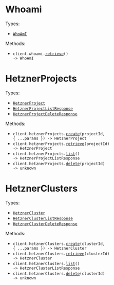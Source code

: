 # Whoami

Types:

- <code><a href="./src/resources/whoami.ts">WhoAmI</a></code>

Methods:

- <code title="get /whoami">client.whoami.<a href="./src/resources/whoami.ts">retrieve</a>() -> WhoAmI</code>

# HetznerProjects

Types:

- <code><a href="./src/resources/hetzner-projects.ts">HetznerProject</a></code>
- <code><a href="./src/resources/hetzner-projects.ts">HetznerProjectListResponse</a></code>
- <code><a href="./src/resources/hetzner-projects.ts">HetznerProjectDeleteResponse</a></code>

Methods:

- <code title="put /hetzner/projects/{projectId}">client.hetznerProjects.<a href="./src/resources/hetzner-projects.ts">create</a>(projectId, { ...params }) -> HetznerProject</code>
- <code title="get /hetzner/projects/{projectId}">client.hetznerProjects.<a href="./src/resources/hetzner-projects.ts">retrieve</a>(projectId) -> HetznerProject</code>
- <code title="get /hetzner/projects">client.hetznerProjects.<a href="./src/resources/hetzner-projects.ts">list</a>() -> HetznerProjectListResponse</code>
- <code title="delete /hetzner/projects/{projectId}">client.hetznerProjects.<a href="./src/resources/hetzner-projects.ts">delete</a>(projectId) -> unknown</code>

# HetznerClusters

Types:

- <code><a href="./src/resources/hetzner-clusters.ts">HetznerCluster</a></code>
- <code><a href="./src/resources/hetzner-clusters.ts">HetznerClusterListResponse</a></code>
- <code><a href="./src/resources/hetzner-clusters.ts">HetznerClusterDeleteResponse</a></code>

Methods:

- <code title="put /hetzner/clusters/{clusterId}">client.hetznerClusters.<a href="./src/resources/hetzner-clusters.ts">create</a>(clusterId, { ...params }) -> HetznerCluster</code>
- <code title="get /hetzner/clusters/{clusterId}">client.hetznerClusters.<a href="./src/resources/hetzner-clusters.ts">retrieve</a>(clusterId) -> HetznerCluster</code>
- <code title="get /hetzner/clusters">client.hetznerClusters.<a href="./src/resources/hetzner-clusters.ts">list</a>() -> HetznerClusterListResponse</code>
- <code title="delete /hetzner/clusters/{clusterId}">client.hetznerClusters.<a href="./src/resources/hetzner-clusters.ts">delete</a>(clusterId) -> unknown</code>
